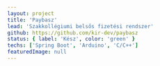 ```yaml
---
layout: project
title: 'Paybasz'
lead: 'Szakkollégiumi belsős fizetési rendszer'
github: https://github.com/kir-dev/paybasz
status: { label: 'Kész', color: 'green' }
techs: ['Spring Boot', 'Arduino', 'C/C++']
featuredImage: null
---
```

